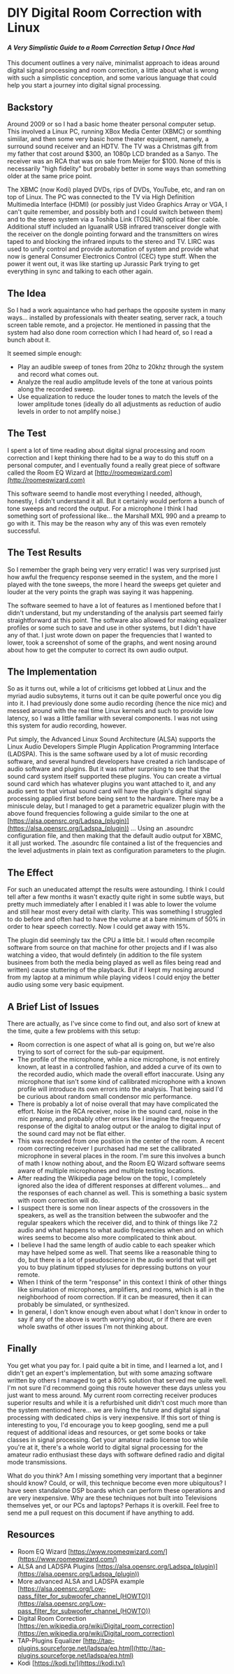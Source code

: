 # DIY Digital Room Correction with Linux

#### _A Very Simplistic Guide to a Room Correction Setup I Once Had_

This document outlines a very naïve, minimalist approach to ideas around digital signal processing and room correction, a little about what is wrong with such a simplistic conception, and some various language that could help you start a journey into digital signal processing.

## Backstory

Around 2009 or so I had a basic home theater personal computer setup. This involved a Linux PC, running XBox Media Center (XBMC) or somthing simiilar, and then some very basic home theater equipment, namely, a surround sound receiver and an HDTV. The TV was a Christmas gift from my father that cost around $300, an 1080p LCD branded as a Sanyo. The receiver was an RCA that was on sale from Meijer for $100. None of this is necessarily "high fidelity" but probably better in some ways than something older at the same price point.

The XBMC (now Kodi) played DVDs, rips of DVDs, YouTube, etc, and ran on top of Linux. The PC was connected to the TV via High Definition Multimedia Interface (HDMI) (or possibly just Video Graphics Array or VGA, I can't quite remember, and possibly both and I could switch between them) and to the stereo system via a Toshiba Link (TOSLINK) optical fiber cable. Additional stuff included an IguanaIR USB infrared transceiver dongle with the receiver on the dongle pointing forward and the transmitters on wires taped to and blocking the infrared inputs to the stereo and TV. LIRC was used to unify control and provide automation of system and provide what now is general Consumer Electronics Control (CEC) type stuff. When the power it went out, it was like starting up Jurassic Park trying to get everything in sync and talking to each other again.

## The Idea

So I had a work aquaintance who had perhaps the opposite system in many ways... installed by professionals with theater seating, server rack, a touch screen table remote, and a projector. He mentioned in passing that the system had also done room correction which I had heard of, so I read a bunch about it.

It seemed simple enough:

* Play an audible sweep of tones from 20hz to 20khz through the system and record what comes out.
* Analyze the real audio amplitude levels of the tone at various points along the recorded sweep.
* Use equalization to reduce the louder tones to match the levels of the lower amplitude tones (ideally do all adjustments as reduction of audio levels in order to not amplify noise.)

## The Test

I spent a lot of time reading about digital signal processing and room correction and I kept thinking there had to be a way to do this stuff on a personal computer, and I eventually found a really great piece of software called the Room EQ Wizard at  [http://roomeqwizard.com](http://roomeqwizard.com)

This software seemd to handle most everything I needed, although, honestly, I didn't understand it all. But it certainly would perform a bunch of tone sweeps and record the output. For a microphone I think I had something sort of professional like... the Marshall MXL 990 and a preamp to go with it. This may be the reason why any of this was even remotely successful.

## The Test Results

So I remember the graph being very very erratic! I was very surprised just how awful the frequency response seemed in the system, and the more I played with the tone sweeps, the more I heard the sweeps get quieter and louder at the very points the graph was saying it was happening.

The software seemed to have a lot of features as I mentioned before that I didn't understand, but my understanding of the analysis part seemed fairly straightforward at this point. The software also allowed for making equalizer profiles or some such to save and use in other systems, but I didn't have any of that. I just wrote down on paper the frequencies that I wanted to lower, took a screenshot of some of the graphs, and went nosing around about how to get the computer to correct its own audio output.

## The Implementation

So as it turns out, while a lot of criticisms get lobbed at Linux and the myriad audio subsytems, it turns out it can be quite powerful once you dig into it. I had previously done some audio recording (hence the nice mic) and messed around with the real time Linux kernels and such to provide low latency, so I was a little familiar with several components. I was not using this system for audio recording, however. 

Put simply, the Advanced Linux Sound Architecture (ALSA) supports the Linux Audio Developers Simple Plugin Application Programming Interface (LADSPA). This is the same software used by a lot of music recording software, and several hundred developers have created a rich landscape of audio software and plugins. But it was rather surprising to see that the sound card system itself supported these plugins. You can create a virtual sound card which has whatever plugins you want attached to it, and any audio sent to that virtual sound card will have the plugin's digital signal processing applied first before being sent to the hardware. There may be a miniscule delay, but I managed to get a parametric equalizer plugin with the above found frequencies following a guide similar to the one at [https://alsa.opensrc.org/Ladspa_(plugin)](https://alsa.opensrc.org/Ladspa_(plugin)) ... Using an .asoundrc configuration file, and then making that the default audio output for XBMC, it all just worked. The .asoundrc file contained a list of the frequencies and the level adjustments in plain text as configuration parameters to the plugin.

## The Effect

For such an uneducated attempt the results were astounding. I think I could tell after a few months it wasn't exactly quite right in some subtle ways, but pretty much immediately after I enabled it I was able to lower the volume and still hear most every detail with clarity. This was something I struggled to do before and often had to have the volume at a bare minimum of 50% in order to hear speech correctly. Now I could get away with 15%.

The plugin did seemingly tax the CPU a little bit. I would often recompile software from source on that machine for other projects and if I was also watching a video, that would defintely (in addition to the file system businees from both the media being played as well as files being read and written) cause stuttering of the playback. But if I kept my nosing around from my laptop at a minimum while playing videos I could enjoy the better audio using some very basic equipment.

## A Brief List of Issues

There are actually, as I've since come to find out, and also sort of knew at the time, quite a few problems with this setup:

* Room correction is one aspect of what all is going on, but we're also trying to sort of correct for the sub-par equipment.
* The profile of the microphone, while a nice microphone, is not entirely known, at least in a controlled fashion, and added a curve of its own to the recorded audio, which made the overall effort inaccurate. Using any microphone that isn't some kind of callibrated microphone with a known profile will introduce its own errors into the analysis. That being said I'd be curious about random small condensor mic performance.
* There is probably a lot of noise overall that may have complicated the effort. Noise in the RCA receiver, noise in the sound card, noise in the mic preamp, and probably other errors like I imagine the frequency response of the digital to analog output or the analog to digital input of the sound card may not be flat either.
* This was recorded from one position in the center of the room. A recent room correcting receiver I purchased had me set the callibrated microphone in several places in the room. I'm sure this involves a bunch of math I know nothing about, and the Room EQ Wizard software seems aware of multiple microphones and multiple testing locations.
* After reading the Wikipedia page below on the topic, I completely ignored also the idea of different responses at different volumes... and the responses of each channel as well. This is something a basic system with room correction will do.
* I suspect there is some non linear aspects of the crossovers in the speakers, as well as the transition between the subwoofer and the regular speakers which the receiver did, and to think of things like 7.2 audio and what happens to what audio frequencies when and on which wires seems to become also more complicated to think about.
* I believe I had the same length of audio cable to each speaker which may have helped some as well. That seems like a reasonable thing to do, but there is a lot of pseudoscience in the audio world that will get you to buy platinum tipped styluses for depressing buttons on your remote.
* When I think of the term "response" in this context I think of other things like simulation of microphones, amplifiers, and rooms, which is all in the neighborhood of room correction. If it can be measured, then it can probably be simulated, or synthesized. 
* In general, I don't know enough even about what I don't know in order to say if any of the above is worth worrying about, or if there are even whole swaths of other issues I'm not thinking about.

## Finally

You get what you pay for. I paid quite a bit in time, and I learned a lot, and I didn't get an expert's implementation, but with some amazing software written by others I managed to get a 80% solution that served me quite well. I'm not sure I'd recommend going this route however these days unless you just want to mess around. My current room correcting receiver produces superior results and while it is a refurbished unit didn't cost much more than the system mentioned here... we are living the future and digital signal processing with dedicated chips is very inexpensive. If this sort of thing is interesting to you, I'd encourage you to keep googling, send me a pull request of additional ideas and resources, or get some books or take classes in signal processing. Get your amateur radio license too while you're at it, there's a whole world to digital signal processing for the amateur radio enthusiast these days with software defined radio and digital mode transmissions.

What do you think? Am I missing something very important that a beginner should know? Could, or will, this technique become even more ubiquitous? I have seen standalone DSP boards which can perform these operations and are very inexpensive. Why are these techniques not built into Televisions themselves yet, or our PCs and laptops? Perhaps it is overkill. Feel free to send me a pull request on this document if have anything to add.

## Resources

* Room EQ Wizard [https://www.roomeqwizard.com/](https://www.roomeqwizard.com/)
* ALSA and LADSPA Plugins [https://alsa.opensrc.org/Ladspa_(plugin)](https://alsa.opensrc.org/Ladspa_(plugin))
* More advanced ALSA and LADSPA example [https://alsa.opensrc.org/Low-pass_filter_for_subwoofer_channel_(HOWTO)](https://alsa.opensrc.org/Low-pass_filter_for_subwoofer_channel_(HOWTO))
* Digital Room Correction [https://en.wikipedia.org/wiki/Digital_room_correction](https://en.wikipedia.org/wiki/Digital_room_correction)
* TAP-Plugins Equalizer [http://tap-plugins.sourceforge.net/ladspa/eq.html](http://tap-plugins.sourceforge.net/ladspa/eq.html)
* Kodi [https://kodi.tv/](https://kodi.tv/)
